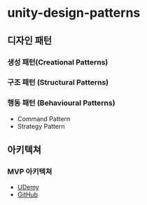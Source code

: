 # unity-design-patterns

## 디자인 패턴
### 생성 패턴(Creational Patterns)
### 구조 패턴 (Structural Patterns)
### 행동 패턴 (Behavioural Patterns)
- Command Pattern
- Strategy Pattern


## 아키텍쳐
### MVP 아키텍쳐
- [UDemy](https://www.udemy.com/course/mvc-architecture-for-unity)
- [GitHub](https://github.com/SamuelAsherRivello/rmc-mini-mvcs)
